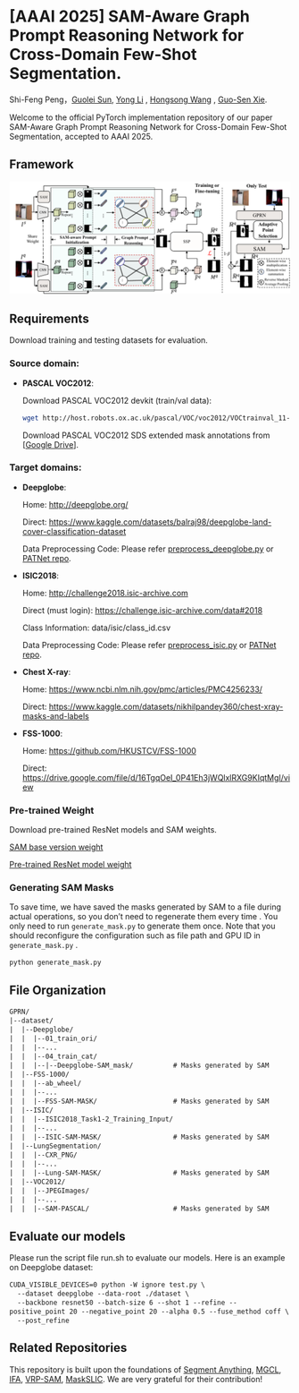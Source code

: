 # [AAAI 2025] SAM-Aware Graph Prompt Reasoning Network for Cross-Domain Few-Shot Segmentation.

Shi-Feng Peng，[Guolei Sun](https://scholar.google.ae/citations?user=qd8Blw0AAAAJ&hl=en), [Yong Li](https://scholar.google.com.hk/citations?user=HRBTJYYAAAAJ&hl=zh-CN) , [Hongsong Wang](https://scholar.google.com/citations?user=LzQnGacAAAAJ&hl=en) ,  [Guo-Sen Xie](https://scholar.google.com/citations?user=LKaWa9gAAAAJ&hl=en).

Welcome to the official PyTorch implementation repository of our paper SAM-Aware Graph Prompt Reasoning Network for Cross-Domain Few-Shot Segmentation, accepted to AAAI 2025.



## Framework

![](framework.png)



## Requirements

Download training and testing datasets for evaluation.

### Source domain: 

* **PASCAL VOC2012**:

    Download PASCAL VOC2012 devkit (train/val data):
    ```bash
    wget http://host.robots.ox.ac.uk/pascal/VOC/voc2012/VOCtrainval_11-May-2012.tar
    ```
    Download PASCAL VOC2012 SDS extended mask annotations from [[Google Drive](https://drive.google.com/file/d/10zxG2VExoEZUeyQl_uXga2OWHjGeZaf2/view?usp=sharing)].

### Target domains: 
* **Deepglobe**:
  
    Home: http://deepglobe.org/

    Direct: https://www.kaggle.com/datasets/balraj98/deepglobe-land-cover-classification-dataset   

    Data Preprocessing Code: Please refer [preprocess_deepglobe.py](https://github.com/niejiahao1998/IFA/tree/master/data/preprocess_deepglobe.py) or [PATNet repo](https://github.com/slei109/PATNet).

* **ISIC2018**:
  
    Home: http://challenge2018.isic-archive.com

    Direct (must login): https://challenge.isic-archive.com/data#2018

    Class Information: data/isic/class_id.csv

    Data Preprocessing Code: Please refer [preprocess_isic.py](https://github.com/niejiahao1998/IFA/tree/master/data/preprocess_isic.py) or [PATNet repo](https://github.com/slei109/PATNet).

* **Chest X-ray**:
  
    Home: https://www.ncbi.nlm.nih.gov/pmc/articles/PMC4256233/

    Direct: https://www.kaggle.com/datasets/nikhilpandey360/chest-xray-masks-and-labels

* **FSS-1000**:
  
    Home: https://github.com/HKUSTCV/FSS-1000

    Direct: https://drive.google.com/file/d/16TgqOeI_0P41Eh3jWQlxlRXG9KIqtMgI/view
    
    

### Pre-trained Weight

 Download pre-trained ResNet models  and SAM weights.

[SAM base version weight](https://dl.fbaipublicfiles.com/segment_anything/sam_vit_b_01ec64.pth)

[Pre-trained ResNet model weight](https://drive.google.com/drive/folders/1oeDfNks2ToOlsDlMArozLx2z2l1QDP51)



### Generating SAM Masks

To save time, we have saved the masks generated by SAM to a file during actual operations, so you don’t need to regenerate them every time . You only need to run `generate_mask.py` to generate them once. Note that you should reconfigure the configuration such as file path and GPU ID in `generate_mask.py` .

```
python generate_mask.py
```



## File Organization

```
GPRN/
|--dataset/
|  |--Deepglobe/
|  |  |--01_train_ori/
|  |  |--...
|  |  |--04_train_cat/
|  |  |--|--Deepglobe-SAM_mask/          # Masks generated by SAM
|  |--FSS-1000/
|  |  |--ab_wheel/
|  |  |--...
|  |  |--FSS-SAM-MASK/                   # Masks generated by SAM
|  |--ISIC/
|  |  |--ISIC2018_Task1-2_Training_Input/
|  |  |--...
|  |  |--ISIC-SAM-MASK/                  # Masks generated by SAM
|  |--LungSegmentation/
|  |  |--CXR_PNG/
|  |  |--...
|  |  |--Lung-SAM-MASK/                  # Masks generated by SAM
|  |--VOC2012/
|  |  |--JPEGImages/
|  |  |--...
|  |  |--SAM-PASCAL/                     # Masks generated by SAM
```



## Evaluate our models
Please run the script file run.sh to evaluate our models.  Here is an example on Deepglobe dataset:

```
CUDA_VISIBLE_DEVICES=0 python -W ignore test.py \
  --dataset deepglobe --data-root ./dataset \
  --backbone resnet50 --batch-size 6 --shot 1 --refine --positive_point 20 --negative_point 20 --alpha 0.5 --fuse_method coff \
  --post_refine
```



## Related Repositories

This repository is built upon the foundations of [Segment Anything](https://github.com/facebookresearch/segment-anything), [MGCL](https://github.com/LiShuo1001/MGCL), [IFA](https://github.com/niejiahao1998/IFA), [VRP-SAM](https://github.com/syp2ysy/VRP-SAM), [MaskSLIC](https://github.com/benjaminirving/maskSLIC). We are very grateful for their contribution!



